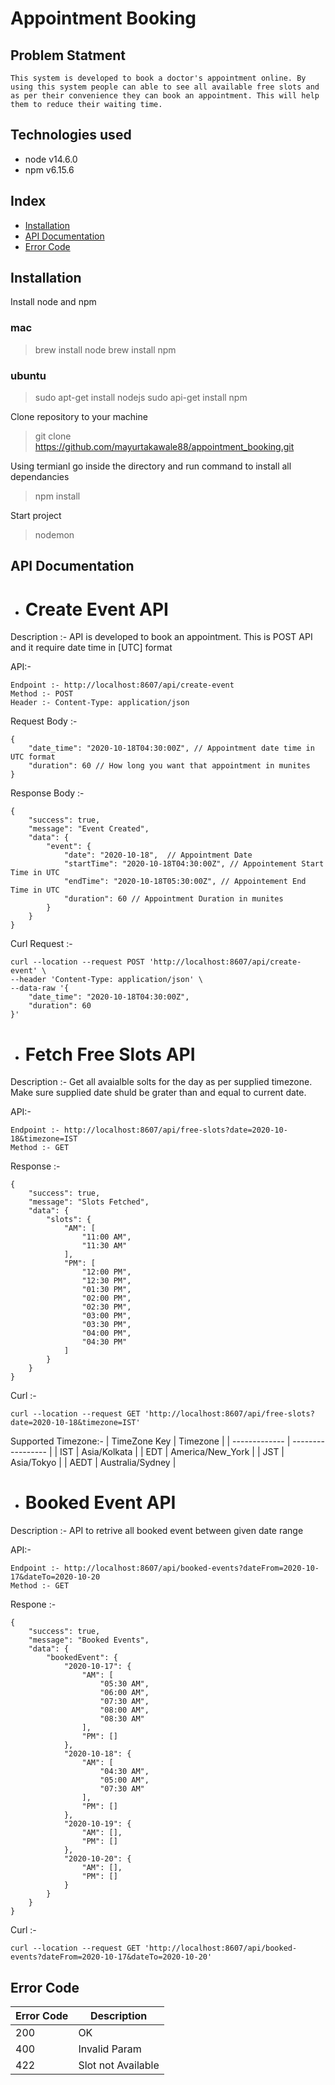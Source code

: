 # Appointment Booking

## Problem Statment
    This system is developed to book a doctor's appointment online. By using this system people can able to see all available free slots and as per their convenience they can book an appointment. This will help them to reduce their waiting time.

## Technologies used
* node v14.6.0
* npm v6.15.6

## Index
* [Installation](#markdown-header-installation)
* [API Documentation](#markdown-header-api-documentation)
* [Error Code](#markdown-hearder-error-code)

## Installation
Install node and npm

### mac
> brew install node
> brew install npm

### ubuntu
> sudo apt-get install nodejs
> sudo api-get install npm

Clone repository to your machine
> git clone https://github.com/mayurtakawale88/appointment_booking.git

Using termianl go inside the directory and run command to install all dependancies
> npm install

Start project
> nodemon

## API Documentation
* # Create Event API
Description :- API is developed to book an appointment. This is POST API and it require date time in [UTC] format

API:-
```
Endpoint :- http://localhost:8607/api/create-event
Method :- POST
Header :- Content-Type: application/json
```

Request Body :-
```
{
    "date_time": "2020-10-18T04:30:00Z", // Appointment date time in UTC format 
    "duration": 60 // How long you want that appointment in munites
}
```

Response Body :-
```
{
    "success": true,
    "message": "Event Created",
    "data": {
        "event": {
            "date": "2020-10-18",  // Appointment Date
            "startTime": "2020-10-18T04:30:00Z", // Appointement Start Time in UTC
            "endTime": "2020-10-18T05:30:00Z", // Appointement End Time in UTC
            "duration": 60 // Appointment Duration in munites
        }
    }
}
```

Curl Request :-
```
curl --location --request POST 'http://localhost:8607/api/create-event' \
--header 'Content-Type: application/json' \
--data-raw '{
    "date_time": "2020-10-18T04:30:00Z",
    "duration": 60
}'
```

* # Fetch Free Slots API
Description :- Get all avaialble solts for the day as per supplied timezone. Make sure supplied date shuld be grater than and equal to current date.

API:-
```
Endpoint :- http://localhost:8607/api/free-slots?date=2020-10-18&timezone=IST
Method :- GET
```

Response :- 
```
{
    "success": true,
    "message": "Slots Fetched",
    "data": {
        "slots": {
            "AM": [
                "11:00 AM",
                "11:30 AM"
            ],
            "PM": [
                "12:00 PM",
                "12:30 PM",
                "01:30 PM",
                "02:00 PM",
                "02:30 PM",
                "03:00 PM",
                "03:30 PM",
                "04:00 PM",
                "04:30 PM"
            ]
        }
    }
}
```

Curl :- 
```
curl --location --request GET 'http://localhost:8607/api/free-slots?date=2020-10-18&timezone=IST'
``` 

Supported Timezone:-
| TimeZone Key  |    Timezone       |
| ------------- | ----------------- |
|      IST      | Asia/Kolkata      |
|      EDT      | America/New_York  |
|      JST      | Asia/Tokyo        |
|      AEDT     | Australia/Sydney  |


* # Booked Event API
Description :- API to retrive all booked event between given date range

API:-
```
Endpoint :- http://localhost:8607/api/booked-events?dateFrom=2020-10-17&dateTo=2020-10-20
Method :- GET
```

Respone :-
```
{
    "success": true,
    "message": "Booked Events",
    "data": {
        "bookedEvent": {
            "2020-10-17": {
                "AM": [
                    "05:30 AM",
                    "06:00 AM",
                    "07:30 AM",
                    "08:00 AM",
                    "08:30 AM"
                ],
                "PM": []
            },
            "2020-10-18": {
                "AM": [
                    "04:30 AM",
                    "05:00 AM",
                    "07:30 AM"
                ],
                "PM": []
            },
            "2020-10-19": {
                "AM": [],
                "PM": []
            },
            "2020-10-20": {
                "AM": [],
                "PM": []
            }
        }
    }
}
```

Curl :-
```
curl --location --request GET 'http://localhost:8607/api/booked-events?dateFrom=2020-10-17&dateTo=2020-10-20'
```

## Error Code
| Error Code    |    Description            |
| ------------- | ------------------------- |
|      200      | OK                        |
|      400      | Invalid Param             |
|      422      | Slot not Available        |

